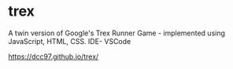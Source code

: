 # trex
A twin version of Google's Trex Runner Game - implemented using JavaScript, HTML, CSS. IDE- VSCode


https://dcc97.github.io/trex/

